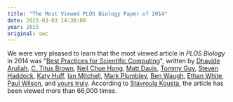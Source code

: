 ```yaml
---
title: "The Most Viewed PLOS Biology Paper of 2014"
date: 2015-03-03 14:30:00
year: 2015
original: swc
---
```

<p>
  We were very pleased to learn that
  the most viewed article in <em>PLOS Biology</em> in 2014 was
  "<a href="http://journals.plos.org/plosbiology/article?id=10.1371/journal.pbio.1001745">Best Practices for Scientific Computing</a>",
  written by
  <a href="{{site.baseurl}}/team/#aruliah.d">Dhavide Aruliah</a>,
  <a href="{{site.baseurl}}/team/#brown.ct">C. Titus Brown</a>,
  <a href="{{site.baseurl}}/team/#chue-hong.n">Neil Chue Hong</a>,
  <a href="{{site.baseurl}}/team/#davis.m">Matt Davis</a>,
  <a href="{{site.baseurl}}/team/#guy.t">Tommy Guy</a>,
  <a href="{{site.baseurl}}/team/#haddock.s">Steven Haddock</a>,
  <a href="{{site.baseurl}}/team/#huff.k">Katy Huff</a>,
  <a href="{{site.baseurl}}/team/#mitchell.i">Ian Mitchell</a>,
  <a href="{{site.baseurl}}/team/#plumbley.m">Mark Plumbley</a>,
  <a href="{{site.baseurl}}/team/#waugh.b">Ben Waugh</a>,
  <a href="{{site.baseurl}}/team/#white.e">Ethan White</a>,
  <a href="{{site.baseurl}}/team/#wilson.p">Paul Wilson</a>,
  and <a href="{{site.baseurl}}/team/#wilson.g">yours truly</a>.
  According to <a href="http://blogs.plos.org/biologue/2015/03/02/metrics-and-impact-looking-beyond-research-articles/">Stavroula Kousta</a>,
  the article has been viewed more than 66,000 times.
</p>
